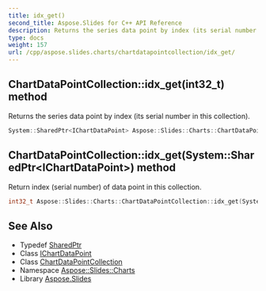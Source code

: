 ```yaml
---
title: idx_get()
second_title: Aspose.Slides for C++ API Reference
description: Returns the series data point by index (its serial number in this collection).
type: docs
weight: 157
url: /cpp/aspose.slides.charts/chartdatapointcollection/idx_get/
---
```

## ChartDataPointCollection::idx_get(int32_t) method


Returns the series data point by index (its serial number in this collection).

```cpp
System::SharedPtr<IChartDataPoint> Aspose::Slides::Charts::ChartDataPointCollection::idx_get(int32_t index) override
```

## ChartDataPointCollection::idx_get(System::SharedPtr\<IChartDataPoint\>) method


Return index (serial number) of data point in this collection.

```cpp
int32_t Aspose::Slides::Charts::ChartDataPointCollection::idx_get(System::SharedPtr<IChartDataPoint> pt) override
```

## See Also

* Typedef [SharedPtr](../../system/sharedptr/)
* Class [IChartDataPoint](../ichartdatapoint/)
* Class [ChartDataPointCollection](./)
* Namespace [Aspose::Slides::Charts](../)
* Library [Aspose.Slides](../../)